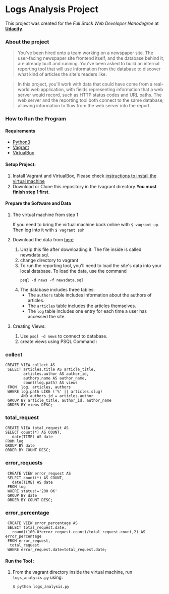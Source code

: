 # Logs Analysis Project
This project was created for the *Full Stack Web Developer Nanodegree* at [**Udacity**](https://www.udacity.com/degrees/full-stack-web-developer-nanodegree--nd004).

### About the project
>You've been hired onto a team working on a newspaper site. The user-facing newspaper site frontend itself, and the database behind it, are already built and running. You've been asked to build an internal reporting tool that will use information from the database to discover what kind of articles the site's readers like.

>In this project, you'll work with data that could have come from a real-world web application, with fields representing information that a web server would record, such as HTTP status codes and URL paths. The web server and the reporting tool both connect to the same database, allowing information to flow from the web server into the report.

### How to Run the Program

#### Requirements
  * [Python3](https://www.python.org/)
  * [Vagrant](https://www.vagrantup.com/)
  * [VirtualBox](https://www.virtualbox.org/)

#### Setup Project:
  1. Install Vagrant and VirtualBox, Please check [instructions to install the virtual machine](https://classroom.udacity.com/courses/ud197/lessons/3423258756/concepts/14c72fe3-e3fe-4959-9c4b-467cf5b7c3a0)
  2. Download or Clone this repository in the /vagrant directory **You must finish step 1 first**.
  
#### Prepare the Software and Data
 1. The virtual machine from step 1
 
       If you need to bring the virtual machine back online with `$ vagrant up`. Then log into it with `$ vagrant ssh`
 2. Download the data from [here](https://d17h27t6h515a5.cloudfront.net/topher/2016/August/57b5f748_newsdata/newsdata.zip)
    1. Unzip this file after downloading it. The file inside is called newsdata.sql.
    2. change directory to vagrant
    3. To run the reporting tool, you'll need to load the site's data into your local database. To load the data, use the command 
        ```
        psql -d news -f newsdata.sql
        ```
    4. The database includes three tables:
        - The `authors` table includes information about the authors of articles.
        - The `articles` table includes the articles themselves.
        - The `log` table includes one entry for each time a user has accessed the site.
 3. Creating Views:
    1. Use `psql -d news` to connect to database.
    2. create views using PSQL Command :
 
 ### collect
 ```
CREATE VIEW collect AS
  SELECT articles.title AS article_title,
         articles.author AS author_id,
         authors.name AS author_name,
         count(log.path) AS views
  FROM  log, articles, authors
  WHERE log.path LIKE ('%' || articles.slug)
        AND authors.id = articles.author
  GROUP BY article_title, author_id, author_name
  ORDER BY views DESC;
```

### total_request
```
CREATE VIEW total_request AS
SELECT count(*) AS COUNT,
   date(TIME) AS date
FROM log
GROUP BY date
ORDER BY COUNT DESC;
```

### error_requests
```
 CREATE VIEW error_request AS
 SELECT count(*) AS COUNT,
   date(TIME) AS date
 FROM log
 WHERE status!='200 OK'
 GROUP BY date
 ORDER BY COUNT DESC;
```

### error_percentage
```
 CREATE VIEW error_percentage AS
 SELECT total_request.date,
   round((100.0*error_request.count)/total_request.count,2) AS error_percentage
 FROM error_request,
  total_request
 WHERE error_request.date=total_request.date;
 ```
 
 #### Run the Tool :
1. From the vagrant directory inside the virtual machine, run `logs_analysis.py` using: 
    ```
    $ python logs_analysis.py
    ```
    

